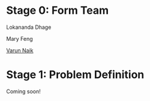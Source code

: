 # Stage 0: Form Team

Lokananda Dhage

Mary Feng

[Varun Naik](https://www.linkedin.com/in/varuncnaik)

# Stage 1: Problem Definition

Coming soon!

